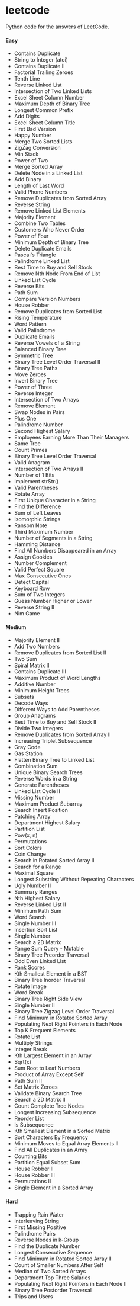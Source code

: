 # leetcode
Python code for the answers of LeetCode.

#### Easy
- Contains Duplicate
- String to Integer (atoi)
- Contains Duplicate II
- Factorial Trailing Zeroes
- Tenth Line
- Reverse Linked List
- Intersection of Two Linked Lists
- Excel Sheet Column Number
- Maximum Depth of Binary Tree
- Longest Common Prefix
- Add Digits
- Excel Sheet Column Title
- First Bad Version
- Happy Number
- Merge Two Sorted Lists
- ZigZag Conversion
- Min Stack
- Power of Two
- Merge Sorted Array
- Delete Node in a Linked List
- Add Binary
- Length of Last Word
- Valid Phone Numbers
- Remove Duplicates from Sorted Array
- Reverse String
- Remove Linked List Elements
- Majority Element
- Combine Two Tables
- Customers Who Never Order
- Power of Four
- Minimum Depth of Binary Tree
- Delete Duplicate Emails
- Pascal's Triangle
- Palindrome Linked List
- Best Time to Buy and Sell Stock
- Remove Nth Node From End of List
- Linked List Cycle
- Reverse Bits
- Path Sum
- Compare Version Numbers
- House Robber
- Remove Duplicates from Sorted List
- Rising Temperature
- Word Pattern
- Valid Palindrome
- Duplicate Emails
- Reverse Vowels of a String
- Balanced Binary Tree
- Symmetric Tree
- Binary Tree Level Order Traversal II
- Binary Tree Paths
- Move Zeroes
- Invert Binary Tree
- Power of Three
- Reverse Integer
- Intersection of Two Arrays
- Remove Element
- Swap Nodes in Pairs
- Plus One
- Palindrome Number
- Second Highest Salary
- Employees Earning More Than Their Managers
- Same Tree
- Count Primes
- Binary Tree Level Order Traversal
- Valid Anagram
- Intersection of Two Arrays II
- Number of 1 Bits
- Implement strStr()
- Valid Parentheses
- Rotate Array
- First Unique Character in a String
- Find the Difference
- Sum of Left Leaves
- Isomorphic Strings
- Ransom Note
- Third Maximum Number
- Number of Segments in a String
- Hamming Distance
- Find All Numbers Disappeared in an Array
- Assign Cookies
- Number Complement
- Valid Perfect Square
- Max Consecutive Ones
- Detect Capital
- Keyboard Row
- Sum of Two Integers
- Guess Number Higher or Lower
- Reverse String II
- Nim Game

#### Medium
- Majority Element II
- Add Two Numbers
- Remove Duplicates from Sorted List II
- Two Sum
- Spiral Matrix II
- Contains Duplicate III
- Maximum Product of Word Lengths
- Additive Number
- Minimum Height Trees
- Subsets
- Decode Ways
- Different Ways to Add Parentheses
- Group Anagrams
- Best Time to Buy and Sell Stock II
- Divide Two Integers
- Remove Duplicates from Sorted Array II
- Increasing Triplet Subsequence
- Gray Code
- Gas Station
- Flatten Binary Tree to Linked List
- Combination Sum
- Unique Binary Search Trees
- Reverse Words in a String
- Generate Parentheses
- Linked List Cycle II
- Missing Number
- Maximum Product Subarray
- Search Insert Position
- Patching Array
- Department Highest Salary
- Partition List
- Pow(x, n)
- Permutations
- Sort Colors
- Coin Change
- Search in Rotated Sorted Array II
- Search for a Range
- Maximal Square
- Longest Substring Without Repeating Characters
- Ugly Number II
- Summary Ranges
- Nth Highest Salary
- Reverse Linked List II
- Minimum Path Sum
- Word Search
- Single Number III
- Insertion Sort List
- Single Number
- Search a 2D Matrix
- Range Sum Query - Mutable
- Binary Tree Preorder Traversal
- Odd Even Linked List
- Rank Scores
- Kth Smallest Element in a BST
- Binary Tree Inorder Traversal
- Rotate Image
- Word Break
- Binary Tree Right Side View
- Single Number II
- Binary Tree Zigzag Level Order Traversal
- Find Minimum in Rotated Sorted Array
- Populating Next Right Pointers in Each Node
- Top K Frequent Elements
- Rotate List
- Multiply Strings
- Integer Break
- Kth Largest Element in an Array
- Sqrt(x)
- Sum Root to Leaf Numbers
- Product of Array Except Self
- Path Sum II
- Set Matrix Zeroes
- Validate Binary Search Tree
- Search a 2D Matrix II
- Count Complete Tree Nodes
- Longest Increasing Subsequence
- Reorder List
- Is Subsequence
- Kth Smallest Element in a Sorted Matrix
- Sort Characters By Frequency
- Minimum Moves to Equal Array Elements II
- Find All Duplicates in an Array
- Counting Bits
- Partition Equal Subset Sum
- House Robber II
- House Robber III
- Permutations II
- Single Element in a Sorted Array

#### Hard
- Trapping Rain Water
- Interleaving String
- First Missing Positive
- Palindrome Pairs
- Reverse Nodes in k-Group
- Find the Duplicate Number
- Longest Consecutive Sequence
- Find Minimum in Rotated Sorted Array II
- Count of Smaller Numbers After Self
- Median of Two Sorted Arrays
- Department Top Three Salaries
- Populating Next Right Pointers in Each Node II
- Binary Tree Postorder Traversal
- Trips and Users
